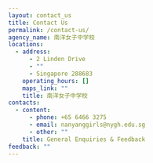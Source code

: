 ```yaml
---
layout: contact_us
title: Contact Us
permalink: /contact-us/
agency_name: 南洋女子中学校
locations:
  - address:
      - 2 Linden Drive
      - ""
      - Singapore 288683
    operating_hours: []
    maps_link: ""
    title: 南洋女子中学校
contacts:
  - content:
      - phone: +65 6466 3275
      - email: nanyanggirls@nygh.edu.sg
      - other: ""
    title: General Enquiries & Feedback
feedback: ""
---
```


